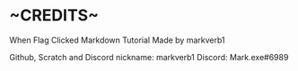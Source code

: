 # ~CREDITS~
When Flag Clicked Markdown Tutorial
Made by markverb1

Github, Scratch and Discord nickname: markverb1
Discord: Mark.exe#6989